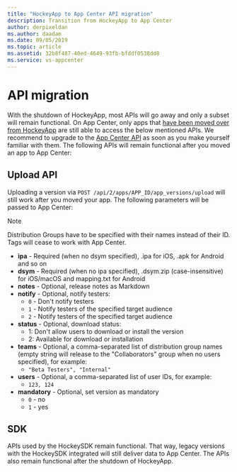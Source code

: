 ```yaml
---
title: "HockeyApp to App Center API migration"
description: Transition from HockeyApp to App Center
author: derpixeldan
ms.author: daadam
ms.date: 09/05/2019
ms.topic: article
ms.assetid: 32b8f487-40ed-4649-93fb-bfddf0538dd8
ms.service: vs-appcenter
---
```


# API migration

With the shutdown of HockeyApp, most APIs will go away and only a subset will remain functional. On App Center, only apps that [have been moved over from HockeyApp](~/transition/moving/index.md) are still able to access the below mentioned APIs. We recommend to upgrade to the [App Center API](~/api-docs/index.md) as soon as you make yourself familiar with them. The following APIs will remain functional after you moved an app to App Center:

## Upload API

Uploading a version via `POST /api/2/apps/APP_ID/app_versions/upload` will still work after you moved your app. The following parameters will be passed to App Center:

> [!NOTE]
> Distribution Groups have to be specified with their names instead of their ID. Tags will cease to work with App Center.

* **ipa** - Required (when no dsym specified), .ipa for iOS, .apk for Android and so on
* **dsym** - Required (when no ipa specified), .dsym.zip (case-insensitive) for iOS/macOS and mapping.txt for Android
* **notes** - Optional, release notes as Markdown
* **notify** - Optional, notify testers:
    * `0` - Don't notify testers
    * `1` - Notify testers of the specified target audience
    * `2` - Notify testers of the specified target audience
* **status** - Optional, download status:
    * 1: Don't allow users to download or install the version
    * 2: Available for download or installation
* **teams** - Optional, a comma-separated list of distribution group names (empty string will release to the "Collaborators" group when no users specified), for example:
    * `"Beta Testers", "Internal"`
* **users** - Optional, a comma-separated list of user IDs, for example:
    * `123, 124`
* **mandatory** - Optional, set version as mandatory
    * `0` - no
    * `1` - yes

## SDK

APIs used by the HockeySDK remain functional. That way, legacy versions with the HockeySDK integrated will still deliver data to App Center. The APIs also remain functional after the shutdown of HockeyApp.